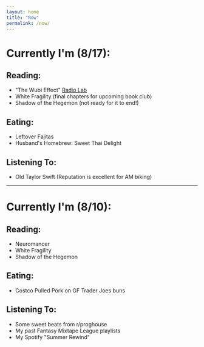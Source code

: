 ```yaml
---
layout: home
title: "Now"
permalink: /now/
---
```


# Currently I'm (8/17):

## Reading:

- "The Wubi Effect" [Radio Lab](https://www.wnycstudios.org/podcasts/radiolab/articles/wubi-effect)
- White Fragility (final chapters for upcoming book club)
- Shadow of the Hegemon (not ready for it to end!)

## Eating:

- Leftover Fajitas
- Husband's Homebrew: Sweet Thai Delight

## Listening To:

- Old Taylor Swift (Reputation is excellent for AM biking)

---

# Currently I'm (8/10):

## Reading:

- Neuromancer
- White Fragility
- Shadow of the Hegemon

## Eating:

- Costco Pulled Pork on GF Trader Joes buns

## Listening To:

- Some sweet beats from r/proghouse
- My past Fantasy Mixtape League playlists
- My Spotify "Summer Rewind"
